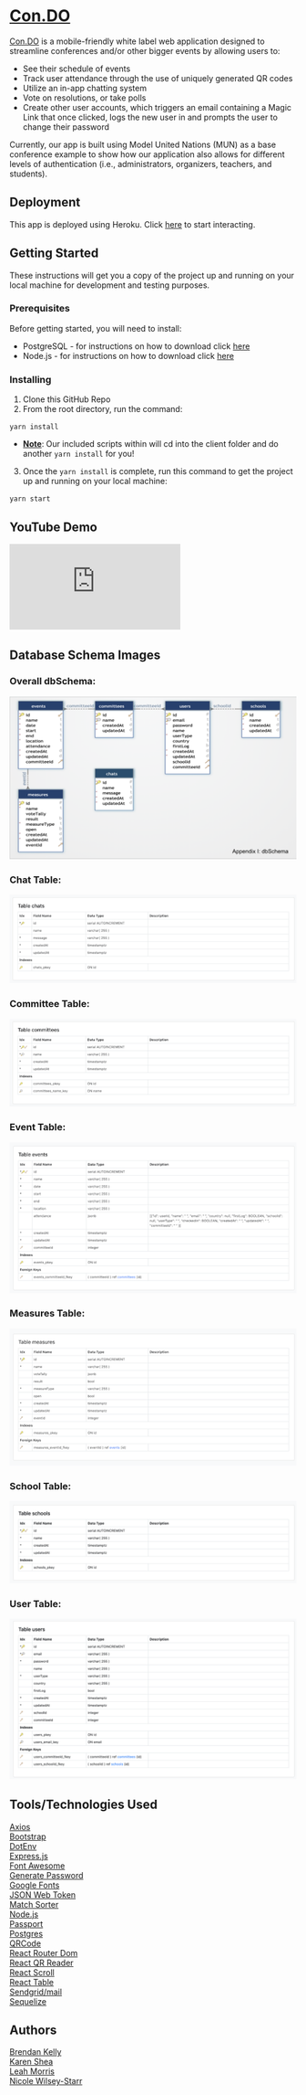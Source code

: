 # <a href="https://con-do.herokuapp.com/">Con.DO</a>
<a href="https://con-do.herokuapp.com/">Con.DO</a> is a mobile-friendly white label web application designed to streamline conferences and/or other bigger events by allowing users to:
- See their schedule of events 
- Track user attendance through the use of uniquely generated QR codes
- Utilize an in-app chatting system 
- Vote on resolutions, or take polls
- Create other user accounts, which triggers an email containing a Magic Link that once clicked, logs the new user in and prompts the user to change their password

Currently, our app is built using Model United Nations (MUN) as a base conference example to show how our application also allows for different levels of authentication (i.e., administrators, organizers, teachers, and students).

## Deployment
This app is deployed using Heroku.  Click <a href="https://con-do.herokuapp.com/">here</a> to start interacting.

## Getting Started
These instructions will get you a copy of the project up and running on your local machine for development and testing purposes.

### Prerequisites
Before getting started, you will need to install:
* PostgreSQL - for instructions on how to download click <a href="https://www.postgresql.org/download/">here</a>
* Node.js - for instructions on how to download click <a href="https://nodejs.org/en/">here</a>

### Installing
1. Clone this GitHub Repo
2. From the root directory, run the command: 
```
yarn install
```
* <b><u>Note</u></b>: Our included scripts within  will cd into the client folder and do another ```yarn install``` for you!

3. Once the ```yarn install``` is complete, run this command to get the project up and running on your local machine: 
```
yarn start
```

## YouTube Demo
<!-- blank -->

<div class="iframe_container">
  <iframe src="https://www.youtube.com/embed/VMj3Jn1hgCU" frameborder="0" allowfullscreen="allowfullscreen"> </iframe>
</div>

<!-- blank -->

## Database Schema Images
### Overall dbSchema:
![Overall dbSchema](./client/public/images/dbSchema-overall.png)
### Chat Table:
![Chats Table](./client/public/images/dbSchema-chat.png)
### Committee Table:
![Committees Table](./client/public/images/dbSchema-committees.png)
### Event Table:
![Events Table](./client/public/images/dbSchema-events.png)
### Measures Table:
![Measures Table](./client/public/images/dbSchema-measures.png)
### School Table:
![Schools Table](./client/public/images/dbSchema-schools.png)
### User Table:
![Users Table](./client/public/images/dbSchema-users.png)



## Tools/Technologies Used
<a href="https://www.npmjs.com/package/axios">Axios</a><br>
<a href="https://getbootstrap.com/">Bootstrap</a><br>
<a href="https://www.npmjs.com/package/dotenv">DotEnv</a><br>
<a href="https://www.npmjs.com/package/express">Express.js</a><br>
<a href="https://fontawesome.com/">Font Awesome</a><br>
<a href="https://www.npmjs.com/package/generate-password">Generate Password</a><br>
<a href="https://fonts.google.com/">Google Fonts</a><br>
<a href="https://www.npmjs.com/package/json-web-token">JSON Web Token</a><br>
<a href="https://www.npmjs.com/package/match-sorter">Match Sorter</a><br>
<a href="https://nodejs.org/en/">Node.js</a><br>
<a href="http://www.passportjs.org/">Passport</a><br>
<a href="https://www.postgresql.org/">Postgres</a><br>
<a href="https://www.npmjs.com/package/qrcode">QRCode</a><br>
<a href="https://www.npmjs.com/package/react-router-dom">React Router Dom</a><br>
<a href="https://www.npmjs.com/package/react-qr-reader">React QR Reader</a><br>
<a href="https://www.npmjs.com/package/react-scroll">React Scroll</a><br>
<a href="https://www.npmjs.com/package/react-table">React Table</a><br>
<a href="https://www.npmjs.com/package/@sendgrid/mail">Sendgrid/mail</a><br>
<a href="http://docs.sequelizejs.com/">Sequelize</a><br>

## Authors
<a href="https://github.com/dagreatbrendino">Brendan Kelly</a><br>
<a href="https://github.com/ks563">Karen Shea</a><br>
<a href="https://github.com/morris-leaha">Leah Morris</a><br>
<a href="https://github.com/nwilseystarr">Nicole Wilsey-Starr</a><br>
